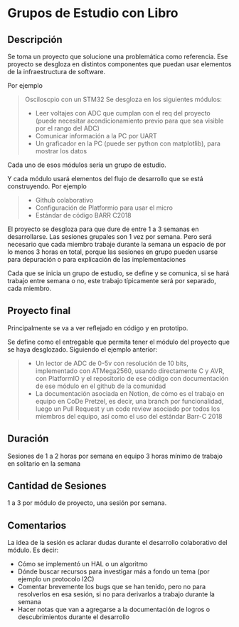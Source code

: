 # Grupos de Estudio con Libro

## Descripción

Se toma un proyecto que solucione una problemática como referencia.
Ese proyecto se desgloza en distintos componentes que puedan usar elementos de la infraestructura de software.

Por ejemplo
> Osciloscpio con un STM32
> Se desgloza en los siguientes módulos:
> - Leer voltajes con ADC que cumplan con el req del proyecto (puede necesitar acondicionamiento previo para que sea visible por el rango del ADC)
> - Comunicar información a la PC por UART
> - Un graficador en la PC (puede ser python con matplotlib), para mostrar los datos

Cada uno de esos módulos sería un grupo de estudio.

Y cada módulo usará elementos del flujo de desarrollo que se está construyendo.
Por ejemplo
> - Github colaborativo
> - Configuración de Platformio para usar el micro
> - Estándar de código BARR C2018

El proyecto se desgloza para que dure de entre 1 a 3 semanas en desarrollarse.
Las sesiones grupales son 1 vez por semana.
Pero será necesario que cada miembro trabaje durante la semana un espacio de por lo menos 3 horas en total, porque las sesiones en grupo pueden usarse para depuración o para explicación de las implementaciones

Cada que se inicia un grupo de estudio, se define y se comunica, si se hará trabajo entre semana o no, este trabajo típicamente será por separado, cada miembro.

## Proyecto final

Principalmente se va a ver reflejado en código y en prototipo.

Se define como el entregable que permita tener el módulo del proyecto que se haya desglozado.
Siguiendo el ejemplo anterior:
> - Un lector de ADC de 0-5v con resolución de 10 bits, implementado con ATMega2560, usando directamente C y AVR, con PlatformIO y el repositorio de ese código con documentación de ese módulo en el github de la comunidad
> - La documentación asociada en Notion, de cómo es el trabajo en equipo en CoDe Pretzel, es decir, una branch por funcionalidad, luego un Pull Request y un code review asociado por todos los miembros del equipo, así como el uso del estándar Barr-C 2018

## Duración

Sesiones de 1 a 2 horas por semana en equipo
3 horas mínimo de trabajo en solitario en la semana

## Cantidad de Sesiones

1 a 3 por módulo de proyecto, una sesión por semana.

## Comentarios
La idea de la sesión es aclarar dudas durante el desarrollo colaborativo del módulo.
Es decir:
- Cómo se implementó un HAL o un algoritmo
- Dónde buscar recursos para investigar más a fondo un tema (por ejemplo un protocolo I2C)
- Comentar brevemente los bugs que se han tenido, pero no para resolverlos en esa sesión, si no para derivarlos a trabajo durante la semana
- Hacer notas que van a agregarse a la documentación de logros o descubrimientos durante el desarrollo
